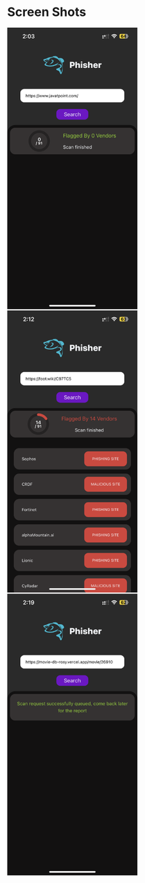 # Screen Shots
<img src="./assets/Screenshots/IMG_0644.PNG" width="300" >&nbsp;<img src="./assets/Screenshots/IMG_0648.PNG" width="300">&nbsp;<img src="./assets/Screenshots/IMG_0653.PNG" width="300">
